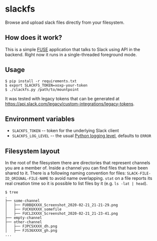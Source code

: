 # slackfs
Browse and upload slack files directly from your filesystem.

## How does it work?
This is a simple [FUSE](https://en.wikipedia.org/wiki/Filesystem_in_Userspace) application that
talks to Slack using API in the backend. Right now it runs in a single-threaded foreground mode.

## Usage
```
$ pip install -r requirements.txt
$ export SLACKFS_TOKEN=xoxp-your-token
$ ./slackfs.py /path/to/mountpoint
```
It was tested with legacy tokens that can be generated at https://api.slack.com/legacy/custom-integrations/legacy-tokens.

## Environment variables
- `SLACKFS_TOKEN` -- token for the underlying Slack client
- `SLACKFS_LOG_LEVEL`  -- the usual [Python logging level](https://docs.python.org/3/library/logging.html#levels),
  defaults to `ERROR`

## Filesystem layout
In the root of the filesystem there are directories that represent channels you are a member of.
Inside a channel you can find files that have been shared to it. There is a following naming
convention for files: `SLACK-FILE-ID_ORIGNAL-FILE-NAME` to avoid name overlapping. `stat` on a file
reports its real creation time so it is possible to list files by it (e.g. `ls -lat | head`).

```
$ tree
.
├── some-channel
│   ├── FU0BQXXXX_Screenshot_2020-02-21_21-21-29.png
│   ├── FUCKUXXXX_somefile
│   ├── FUCL2XXXX_Screenshot_2020-02-21_21-23-41.png
├── empty-channel
├── other-channel
│   ├── FJPC5XXXX_dh.png
│   ├── FJS36XXXX_gh.png
...
```
